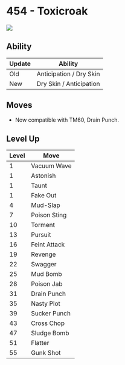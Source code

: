 # 454 - Toxicroak
![][454]

## Ability

Update | Ability
---    | ---
Old    | Anticipation / Dry Skin
New    | Dry Skin / Anticipation

## Moves

 - Now compatible with TM60, Drain Punch.

## Level Up

Level | Move
---   | ---
  1   | Vacuum Wave
  1   | Astonish
  1   | Taunt
  1   | Fake Out
  4   | Mud-Slap
  7   | Poison Sting
 10   | Torment
 13   | Pursuit
 16   | Feint Attack
 19   | Revenge
 22   | Swagger
 25   | Mud Bomb
 28   | Poison Jab
 31   | Drain Punch
 35   | Nasty Plot
 39   | Sucker Punch
 43   | Cross Chop
 47   | Sludge Bomb
 51   | Flatter
 55   | Gunk Shot

[454]: ../img/pokemon/454.png
